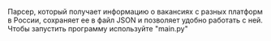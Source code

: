 Парсер, который получает информацию о вакансиях с разных платформ в России, сохраняет ее в файл JSON и позволяет удобно работать с ней. 
Чтобы запустить программу используйте "main.py"